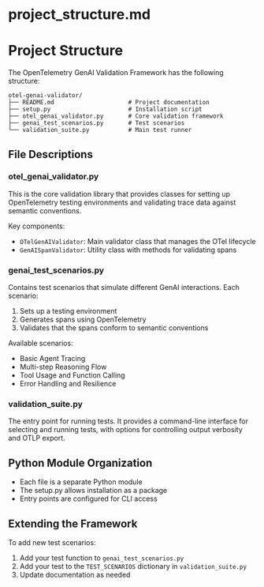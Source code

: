 # project_structure.md
# Project Structure

The OpenTelemetry GenAI Validation Framework has the following structure:

```
otel-genai-validator/
├── README.md                     # Project documentation
├── setup.py                      # Installation script
├── otel_genai_validator.py       # Core validation framework
├── genai_test_scenarios.py       # Test scenarios
└── validation_suite.py           # Main test runner
```

## File Descriptions

### otel_genai_validator.py

This is the core validation library that provides classes for setting up OpenTelemetry testing environments and validating trace data against semantic conventions.

Key components:
- `OTelGenAIValidator`: Main validator class that manages the OTel lifecycle
- `GenAISpanValidator`: Utility class with methods for validating spans

### genai_test_scenarios.py

Contains test scenarios that simulate different GenAI interactions. Each scenario:
1. Sets up a testing environment
2. Generates spans using OpenTelemetry
3. Validates that the spans conform to semantic conventions

Available scenarios:
- Basic Agent Tracing
- Multi-step Reasoning Flow
- Tool Usage and Function Calling
- Error Handling and Resilience

### validation_suite.py

The entry point for running tests. It provides a command-line interface for selecting and running tests, with options for controlling output verbosity and OTLP export.

## Python Module Organization

- Each file is a separate Python module
- The setup.py allows installation as a package
- Entry points are configured for CLI access

## Extending the Framework

To add new test scenarios:

1. Add your test function to `genai_test_scenarios.py`
2. Add your test to the `TEST_SCENARIOS` dictionary in `validation_suite.py`
3. Update documentation as needed
